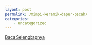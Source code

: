 ```yaml
---
layout: post
permalink: /mimpi-keramik-dapur-pecah/
categories:
    - Uncategorized
---
```


[Baca Selengkapnya](/08)